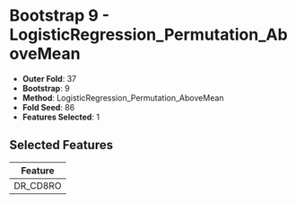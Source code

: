 # Bootstrap 9 - LogisticRegression_Permutation_AboveMean

- **Outer Fold**: 37
- **Bootstrap**: 9
- **Method**: LogisticRegression_Permutation_AboveMean
- **Fold Seed**: 86
- **Features Selected**: 1

## Selected Features

| Feature |
|---------|
| DR_CD8RO |
